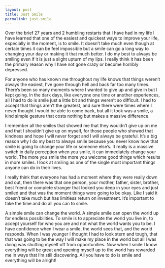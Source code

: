 ```yaml
---
layout: post
title: Just Smile
permalink: just-smile
---
```




Over the brief 27 years and 2 humbling restarts that I have had in my life I have learned that one of the easiest and quickest ways to improve your life, especially in the moment, is to smile. It doesn’t take much even though at certain times it can be feel impossible but a smile can go a long way to changing your day or making it that much better. I do my best to always be smiling even if it is just a slight upturn of my lips. I really think it has been the primary reason why I have not gone crazy or become horribly depressed.

For anyone who has known me throughout my life knows that things weren’t always the easiest, I’ve gone through hell and back far too many times. There’s been so many moments where I wanted to give up and give in but I kept going. In the dark days, like everyone one time or another experiences, all I had to do is smile just a little bit and things weren’t so difficult. I had to accept that things aren’t the greatest, and sure there were times where I never thought I would be able to come back, but all it took was a smile, a kind simple gesture that costs nothing but makes a massive difference.

I remember all the smiles that showed me that they wouldn’t give up on me and that I shouldn’t give up on myself, for those people who showed that kindness and hope I will never forget and I will always be grateful. It’s a big reason why I do my best to always smile because you never know how that smile is going to change your life or someone else’s. It really is a massive switch in daily perception when you smile, it can immediately change your world. The more you smile the more you welcome good things which results in more smiles. I look at smiling as one of the single most important things anyone can do in their lives.

I really think that everyone has had a moment where they were really down and out, then there was that one person, your mother, father, sister, brother, best friend or complete stranger that looked you deep in your eyes and just smiled and that was the moment things were going to be okay. Like I said it doesn’t take much but has limitless return on investment. It’s important to take the time and do all you can to smile.

A simple smile can change the world. A simple smile can open the world up for endless possibilities. To smile is to appreciate the world you live in, to accept yourself for who you are and not what the world wants you to be. I have confidence when I wear a smile, the world sees that, and the world responds. When I was younger I thought I had to look stern and tough, that that was going to be the way I will make my place in the world but all I was doing was shutting myself off from opportunities. Now when I smile I know everything will be great and opening myself up to the world has rewarded me in ways that I’m still discovering. All you have to do is smile and everything will be alright!
